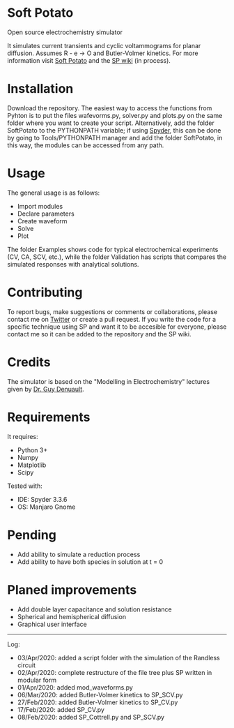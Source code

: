 # Soft Potato
Open source electrochemistry simulator

It simulates current transients and cyclic voltammograms for planar diffusion. Assumes R - e -> O and Butler-Volmer kinetics. For more information visit [Soft Potato](https://oliverrdz.xyz/?page_id=143) and the [SP wiki](https://github.com/oliverrdz/SoftPotato/wiki) (in process).

# Installation
Download the repository. The easiest way to access the functions from Pyhton is to put the files wafevorms.py, solver.py and plots.py on the same folder where you want to create your script. Alternatively, add the folder SoftPotato to the PYTHONPATH variable; if using [Spyder](https://www.spyder-ide.org/), this can be done by going to Tools/PYTHONPATH manager and add the folder SoftPotato, in this way, the modules can be accessed from any path.

# Usage
The general usage is as follows:
+ Import modules
+ Declare parameters
+ Create waveform
+ Solve
+ Plot

The folder Examples shows code for typical electrochemical experiments (CV, CA, SCV, etc.), while the folder Validation has scripts that compares the simulated responses with analytical solutions.

# Contributing
To report bugs, make suggestions or comments or collaborations, please contact me on [Twitter](https://twitter.com/ol1v3r) or create a pull request. If you write the code for a specific technique using SP and want it to be accesible for everyone, please contact me so it can be added to the repository and the SP wiki.

# Credits
The simulator is based on the "Modelling in Electrochemistry" lectures given by [Dr. Guy Denuault](https://www.southampton.ac.uk/chemistry/about/staff/gd.page).

# Requirements
It requires:
+ Python 3+
+ Numpy
+ Matplotlib
+ Scipy

Tested with:
+ IDE: Spyder 3.3.6
+ OS: Manjaro Gnome

# Pending
+ Add ability to simulate a reduction process
+ Add ability to have both species in solution at t = 0

# Planed improvements
+ Add double layer capacitance and solution resistance
+ Spherical and hemispherical diffusion
+ Graphical user interface

***
Log:
+ 03/Apr/2020: added a script folder with the simulation of the Randless circuit
+ 02/Apr/2020: complete restructure of the file tree plus SP written in modular form
+ 01/Apr/2020: added mod_waveforms.py
+ 06/Mar/2020: added Butler-Volmer kinetics to SP_SCV.py
+ 27/Feb/2020: added Butler-Volmer kinetics to SP_CV.py
+ 17/Feb/2020: added SP_CV.py
+ 08/Feb/2020: added SP_Cottrell.py and SP_SCV.py
